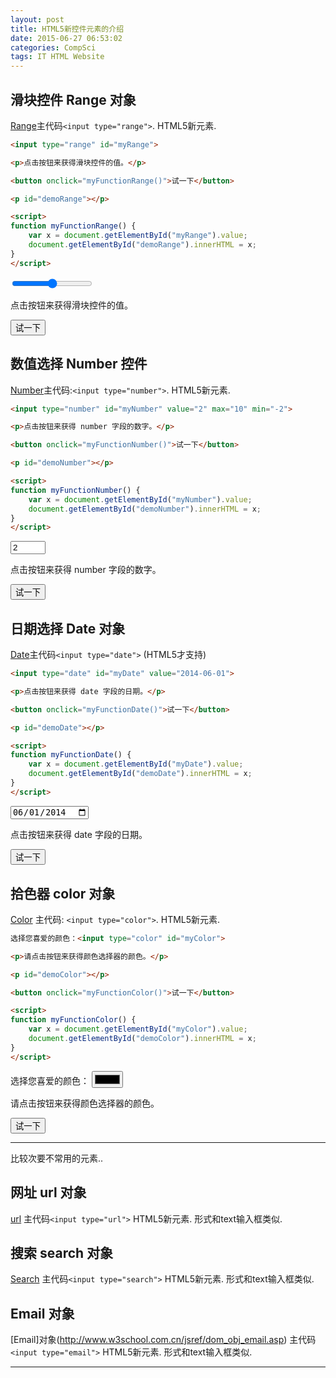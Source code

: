 ```yaml
---
layout: post
title: HTML5新控件元素的介绍
date: 2015-06-27 06:53:02
categories: CompSci
tags: IT HTML Website
---
```


## 滑块控件 Range 对象
[Range](http://www.w3school.com.cn/jsref/dom_obj_range.asp)主代码`<input type="range">`. HTML5新元素.

~~~ html
<input type="range" id="myRange">

<p>点击按钮来获得滑块控件的值。</p>

<button onclick="myFunctionRange()">试一下</button>

<p id="demoRange"></p>

<script>
function myFunctionRange() {
    var x = document.getElementById("myRange").value;
    document.getElementById("demoRange").innerHTML = x;
}
</script>
~~~
<input type="range" id="myRange"><p>点击按钮来获得滑块控件的值。</p><button onclick="myFunctionRange()">试一下</button><p id="demoRange"></p><script>function myFunctionRange() {var x = document.getElementById("myRange").value;document.getElementById("demoRange").innerHTML = x;}</script>

## 数值选择 Number 控件
[Number](http://www.w3school.com.cn/jsref/dom_obj_number.asp)主代码:`<input type="number">`. HTML5新元素.

~~~ html
<input type="number" id="myNumber" value="2" max="10" min="-2">

<p>点击按钮来获得 number 字段的数字。</p>

<button onclick="myFunctionNumber()">试一下</button>

<p id="demoNumber"></p>

<script>
function myFunctionNumber() {
    var x = document.getElementById("myNumber").value;
    document.getElementById("demoNumber").innerHTML = x;
}
</script>
~~~

<input type="number" id="myNumber" value="2" max="10" min="-2"><p>点击按钮来获得 number 字段的数字。</p><button onclick="myFunctionNumber()">试一下</button><p id="demoNumber"></p><script>function myFunctionNumber() { var x = document.getElementById("myNumber").value; document.getElementById("demoNumber").innerHTML = x;}</script>

## 日期选择 Date 对象
[Date](http://www.w3school.com.cn/jsref/dom_obj_date.asp)主代码`<input type="date">` (HTML5才支持)

~~~ html
<input type="date" id="myDate" value="2014-06-01">

<p>点击按钮来获得 date 字段的日期。</p>

<button onclick="myFunctionDate()">试一下</button>

<p id="demoDate"></p>

<script>
function myFunctionDate() {
    var x = document.getElementById("myDate").value;
    document.getElementById("demoDate").innerHTML = x;
}
</script>
~~~

<input type="date" id="myDate" value="2014-06-01">

<p>点击按钮来获得 date 字段的日期。</p>

<button onclick="myFunctionDate()">试一下</button>

<p id="demoDate"></p>

<script>function myFunctionDate() {var x = document.getElementById("myDate").value;document.getElementById("demoDate").innerHTML = x;}</script>


## 拾色器 color 对象
[Color](http://www.w3school.com.cn/jsref/dom_obj_color.asp) 主代码: `<input type="color">`. HTML5新元素.

~~~ html
选择您喜爱的颜色：<input type="color" id="myColor">

<p>请点击按钮来获得颜色选择器的颜色。</p>

<p id="demoColor"></p>

<button onclick="myFunctionColor()">试一下</button>

<script>
function myFunctionColor() {
    var x = document.getElementById("myColor").value;
    document.getElementById("demoColor").innerHTML = x;
}
</script>
~~~

选择您喜爱的颜色：
<input type="color" id="myColor">
<p>请点击按钮来获得颜色选择器的颜色。</p>
<p id="demoColor"></p>
<button onclick="myFunctionColor()">试一下</button>

<script>function myFunctionColor(){var x = document.getElementById("myColor").value;document.getElementById("demoColor").innerHTML = x;}</script>


-------
比较次要不常用的元素..

## 网址 url 对象
[url](http://www.w3school.com.cn/jsref/dom_obj_url.asp) 主代码`<input type="url">` HTML5新元素.
形式和text输入框类似.

## 搜索 search 对象
[Search](http://www.w3school.com.cn/jsref/dom_obj_search.asp) 主代码`<input type="search">` HTML5新元素.
形式和text输入框类似.

## Email 对象
[Email]对象(http://www.w3school.com.cn/jsref/dom_obj_email.asp) 主代码`<input type="email">` HTML5新元素.
形式和text输入框类似.

---

